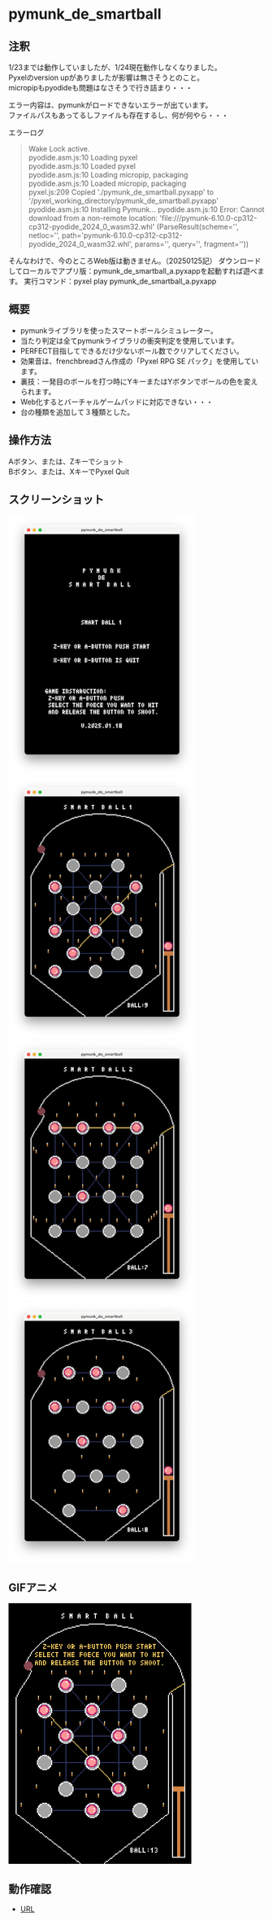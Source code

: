 # pymunk_de_smartball
## 注釈
1/23までは動作していましたが、1/24現在動作しなくなりました。  
Pyxelのversion upがありましたが影響は無さそうとのこと。  
micropipもpyodideも問題はなさそうで行き詰まり・・・

エラー内容は、pymunkがロードできないエラーが出ています。  
ファイルパスもあってるしファイルも存在するし、何が何やら・・・

エラーログ  
> Wake Lock active.  
> pyodide.asm.js:10 Loading pyxel  
> pyodide.asm.js:10 Loaded pyxel  
> pyodide.asm.js:10 Loading micropip, packaging  
> pyodide.asm.js:10 Loaded micropip, packaging  
> pyxel.js:209 Copied './pymunk_de_smartball.pyxapp' to '/pyxel_working_directory/pymunk_de_smartball.pyxapp'  
> pyodide.asm.js:10 Installing Pymunk...
pyodide.asm.js:10 Error: Cannot download from a non-remote location: 'file:///pymunk-6.10.0-cp312-cp312-pyodide_2024_0_wasm32.whl' (ParseResult(scheme='', netloc='', path='pymunk-6.10.0-cp312-cp312-pyodide_2024_0_wasm32.whl', params='', query='', fragment=''))  

そんなわけで、今のところWeb版は動きません。（20250125記）
ダウンロードしてローカルでアプリ版：pymunk_de_smartball_a.pyxappを起動すれば遊べます。
実行コマンド：pyxel play pymunk_de_smartball_a.pyxapp

## 概要
- pymunkライブラリを使ったスマートボールシミュレーター。
- 当たり判定は全てpymunkライブラリの衝突判定を使用しています。
- PERFECT目指してできるだけ少ないボール数でクリアしてください。
- 効果音は、frenchbreadさん作成の「Pyxel RPG SE パック」を使用しています。
- 裏技：一発目のボールを打つ時にYキーまたはYボタンでボールの色を変えられます。
- Web化するとバーチャルゲームパッドに対応できない・・・
- 台の種類を追加して３種類とした。

## 操作方法
Aボタン、または、Zキーでショット  
Bボタン、または、XキーでPyxel Quit  

## スクリーンショット
![SS](sm_title.png)  
![SS](sm_game1.png)  
![SS](sm_game2.png)  
![SS](sm_game3.png)  

## GIFアニメ
![GIF](sm_0116.gif)

## 動作確認
- [URL](https://sanbunno-ichi.github.io/pymunk_de_smartball/)
